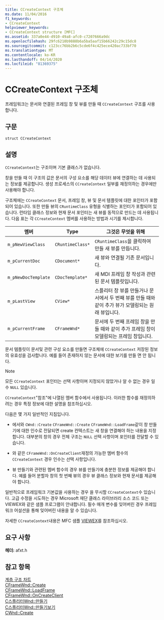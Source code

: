 ```yaml
---
title: CCreateContext 구조체
ms.date: 11/04/2016
f1_keywords:
- CCreateContext
helpviewer_keywords:
- CCreateContext structure [MFC]
ms.assetid: 337a0e44-d910-49a8-afc0-c7207666a9dc
ms.openlocfilehash: 29fc6210b9888b6a5ba5aaf15b66242c29c15dc8
ms.sourcegitcommit: c123cc76bb2b6c5cde6f4c425ece420ac733bf70
ms.translationtype: MT
ms.contentlocale: ko-KR
ms.lasthandoff: 04/14/2020
ms.locfileid: "81369375"
---
```

# <a name="ccreatecontext-structure"></a>CCreateContext 구조체

프레임워크는 문서와 연결된 프레임 창 및 뷰를 만들 때 `CCreateContext` 구조를 사용합니다.

## <a name="syntax"></a>구문

```
struct CCreateContext
```

## <a name="remarks"></a>설명

`CCreateContext`는 구조이며 기본 클래스가 없습니다.

창을 만들 때 이 구조의 값은 문서의 구성 요소를 해당 데이터 뷰에 연결하는 데 사용되는 정보를 제공합니다. 생성 프로세스의 `CCreateContext` 일부를 재정의하는 경우에만 사용해야 합니다.

구조체에는 `CCreateContext` 문서, 프레임 창, 뷰 및 문서 템플릿에 대한 포인터가 포함되어 있습니다. 또한 만들 뷰의 `CRuntimeClass` 유형을 식별하는 포인터가 포함되어 있습니다. 런타임 클래스 정보와 현재 문서 포인터는 새 뷰를 동적으로 만드는 데 사용됩니다. 다음 표는 각 `CCreateContext` 멤버를 사용하는 방법과 시기를 제시합니다.

|멤버|Type|그것은 무엇을 위해|
|------------|----------|--------------------|
|`m_pNewViewClass`|`CRuntimeClass*`|`CRuntimeClass`을 클릭하여 만들 새 뷰를 만듭니다.|
|`m_pCurrentDoc`|`CDocument*`|새 뷰와 연결될 기존 문서입니다.|
|`m_pNewDocTemplate`|`CDocTemplate*`|새 MDI 프레임 창 작성과 관련된 문서 템플릿입니다.|
|`m_pLastView`|`CView*`|스플리터 창 뷰를 만들거나 문서에서 두 번째 뷰를 만들 때와 같이 추가 뷰가 모델링되는 원래 뷰입니다.|
|`m_pCurrentFrame`|`CFrameWnd*`|문서에 두 번째 프레임 창을 만들 때와 같이 추가 프레임 창이 모델링되는 프레임 창입니다.|

문서 템플릿이 문서및 관련 구성 요소를 만들면 구조체에 `CCreateContext` 저장된 정보의 유효성을 검사합니다. 예를 들어 존재하지 않는 문서에 대한 보기를 만들 면 안 됩니다.

> [!NOTE]
> 모든 `CCreateContext` 포인터는 선택 사항이며 지정되지 않았거나 알 수 없는 경우 일 수 `NULL` 있습니다.

`CCreateContext`"참조"에 나열된 멤버 함수에서 사용됩니다. 이러한 함수를 재정의하려는 경우 특정 정보에 대한 설명을 참조하십시오.

다음은 몇 가지 일반적인 지침입니다.

- 에서와 `CWnd::Create` `CFrameWnd::Create` `CFrameWnd::LoadFrame`같이 창 만들기에 대한 인수로 전달되면 create 컨텍스트는 새 창을 연결해야 하는 내용을 지정합니다. 대부분의 창의 경우 전체 구조는 `NULL` 선택 사항이며 포인터를 전달할 수 있습니다.

- 와 같은 `CFrameWnd::OnCreateClient`재정의 가능한 멤버 함수의 `CCreateContext` 경우 인수는 선택 사항입니다.

- 뷰 만들기와 관련된 멤버 함수의 경우 뷰를 만들기에 충분한 정보를 제공해야 합니다. 예를 들어 분할자 창의 첫 번째 뷰의 경우 뷰 클래스 정보와 현재 문서를 제공해야 합니다.

일반적으로 프레임워크 기본값을 사용하는 경우 을 무시할 `CCreateContext`수 있습니다. 고급 수정을 시도하는 경우 Microsoft 재단 클래스 라이브러리 소스 코드 또는 VIEWEX와 같은 샘플 프로그램이 안내합니다. 필수 매개 변수를 잊어버린 경우 프레임워크 어설션을 통해 잊어버린 내용을 알 수 있습니다.

자세한 `CCreateContext`내용은 MFC 샘플 [VIEWEX](../../overview/visual-cpp-samples.md)를 참조하십시오.

## <a name="requirements"></a>요구 사항

**헤더:** afxt.h

## <a name="see-also"></a>참고 항목

[계층 구조 차트](../../mfc/hierarchy-chart.md)<br/>
[CFrameWnd::Create](../../mfc/reference/cframewnd-class.md#create)<br/>
[CFrameWnd::LoadFrame](../../mfc/reference/cframewnd-class.md#loadframe)<br/>
[CFrameWnd::OnCreateClient](../../mfc/reference/cframewnd-class.md#oncreateclient)<br/>
[C스플리터Wnd::만들기](../../mfc/reference/csplitterwnd-class.md#create)<br/>
[C스플리터Wnd::만들기보기](../../mfc/reference/csplitterwnd-class.md#createview)<br/>
[CWnd::Create](../../mfc/reference/cwnd-class.md#create)

